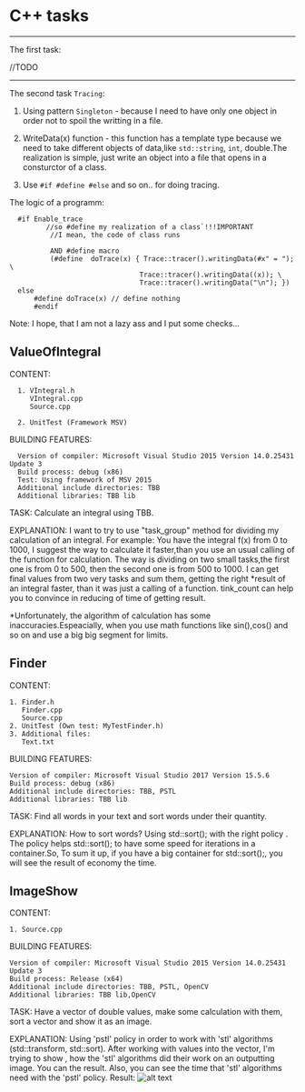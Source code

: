 # C++ tasks
-----------------------------------------------------------------------------------------------------

The first task:

  //TODO
  
  
-------------------------------------------------------------------------------------------------------

The second task `Tracing`:
  1. Using pattern `Singleton` - because I need to have only one object in order not to spoil the writting in a file.
  
  2. WriteData(x) function - this function has a template type because we need to take different objects of data,like 
  `std::string`, `int`, double.The realization is simple, just write an object into a file that opens in a consturctor of a class.
  
  3. Use `#if #define #else` and so on.. for doing tracing.
  
  
  The logic of a programm:
  
      #if Enable_trace
             //so #define my realization of a class`!!!IMPORTANT
              //I mean, the code of class runs

              AND #define macro
              (#define  doTrace(x) { Trace::tracer().writingData(#x" = "); \
                                    Trace::tracer().writingData((x)); \
                                    Trace::tracer().writingData("\n"); })
      else
          #define doTrace(x) // define nothing
          #endif
  
Note: I hope, that I am not a lazy ass and I put some checks...

ValueOfIntegral
----------------------------------------------------------------------------------------
CONTENT:

      1. VIntegral.h
         VIntegral.cpp
         Source.cpp

      2. UnitTest (Framework MSV)

BUILDING FEATURES:

      Version of compiler: Microsoft Visual Studio 2015 Version 14.0.25431 Update 3
      Build process: debug (x86)
      Test: Using framework of MSV 2015
      Additional include directories: TBB
      Additional libraries: TBB lib

TASK: 
Calculate an integral using TBB.

EXPLANATION: 
I want to try to use "task_group" method for dividing my calculation of an integral.
For example: You have the integral f(x) from 0 to 1000, I suggest the way to calculate 
it faster,than you use an usual calling of the function for calculation. The way is 
dividing on two small tasks,the first one is from 0 to 500, then the second one is 
from 500 to 1000. I can get final values from two very tasks and sum them, getting 
the right *result of an integral faster, than it was just a calling of a function.
tink_count can help you to convince in reducing of time of getting result.

*Unfortunately, the algorithm of calculation has some inaccuracies.Espeacially, when you
use math functions like sin(),cos() and so on and use a big big segment for limits.



Finder
--------------------------------------------------------------------------------------
CONTENT:

    1. Finder.h
       Finder.cpp
       Source.cpp
    2. UnitTest (Own test: MyTestFinder.h)
    3. Additional files:
       Text.txt 

BUILDING FEATURES:

    Version of compiler: Microsoft Visual Studio 2017 Version 15.5.6
    Build process: debug (x86)			     
    Additional include directories: TBB, PSTL
    Additional libraries: TBB lib

TASK: 
Find all words in your text and sort words under their quantity.

EXPLANATION: 
How to sort words? Using std::sort(); with the right policy . The policy
helps std::sort(); to have some speed for iterations in a container.So,
To sum it up, if you have a big container for std::sort();, 
you will see the result of economy the time. 

ImageShow
--------------------------------------------------------------------------------------
CONTENT:

    1. Source.cpp

BUILDING FEATURES:

    Version of compiler: Microsoft Visual Studio 2015 Version 14.0.25431 Update 3
    Build process: Release (x64)			     
    Additional include directories: TBB, PSTL, OpenCV
    Additional libraries: TBB lib,OpenCV
	
TASK: 
Have a vector of double values, make some calculation with them, sort a vector
and show it as an image. 	

EXPLANATION: 
Using 'pstl' policy in order to work with 'stl' algorithms (std::transform, std::sort).
After working with values into the vector, I'm trying to show , how the 'stl' algorithms
did their work on an outputting image. You can the result. Also, you can see the time that
'stl' algorithms need with the 'pstl' policy. 
Result:
![alt text](imageshowRes.png "Result after sorting")